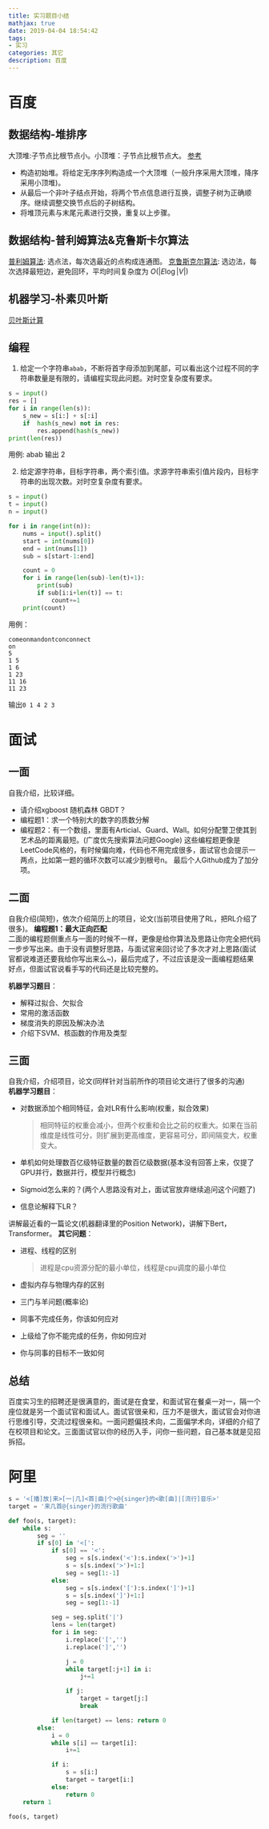 ```yaml
---
title: 实习题目小结
mathjax: true
date: 2019-04-04 18:54:42
tags:
- 实习
categories: 其它
description: 百度
---
```

# 百度

## 数据结构-堆排序
大顶堆:子节点比根节点小。小顶堆：子节点比根节点大。
[参考]([https://www.cnblogs.com/chengxiao/p/6129630.html]())

- 构造初始堆。将给定无序序列构造成一个大顶堆（一般升序采用大顶堆，降序采用小顶堆)。
- 从最后一个非叶子结点开始，将两个节点信息进行互换，调整子树为正确顺序。继续调整交换节点后的子树结构。
- 将堆顶元素与末尾元素进行交换，重复以上步骤。

## 数据结构-普利姆算法&克鲁斯卡尔算法
[普利姆算法](https://zh.wikipedia.org/wiki/%E6%99%AE%E6%9E%97%E5%A7%86%E7%AE%97%E6%B3%95): 选点法，每次选最近的点构成连通图。
[克鲁斯克尔算法](https://zh.wikipedia.org/wiki/%E5%85%8B%E9%B2%81%E6%96%AF%E5%85%8B%E5%B0%94%E6%BC%94%E7%AE%97%E6%B3%95): 选边法，每次选择最短边，避免回环，平均时间复杂度为 $O(|E\log |V|)$

## 机器学习-朴素贝叶斯
[贝叶斯计算](https://zhuanlan.zhihu.com/p/27006631)

## 编程
1. 给定一个字符串`abab`，不断将首字母添加到尾部，可以看出这个过程不同的字符串数量是有限的，请编程实现此问题。对时空复杂度有要求。
``` Python
s = input()
res = []
for i in range(len(s)):
    s_new = s[i:] + s[:i]
    if  hash(s_new) not in res:
        res.append(hash(s_new))
print(len(res))
```
用例: abab 输出 2

2. 给定源字符串，目标字符串，两个索引值。求源字符串索引值片段内，目标字符串的出现次数。对时空复杂度有要求。
```Python
s = input()
t = input()
n = input()

for i in range(int(n)):
    nums = input().split()
    start = int(nums[0])
    end = int(nums[1])
    sub = s[start-1:end]

    count = 0
    for i in range(len(sub)-len(t)+1):
        print(sub)
        if sub[i:i+len(t)] == t:
            count+=1
    print(count)
```
用例：
```
comeonmandontconconnect
on
5
1 5
1 6
1 23
11 16
11 23
```
输出`0 1 4 2 3`

# 面试
## 一面
自我介绍，比较详细。
- 请介绍xgboost 随机森林 GBDT？
- 编程题1：求一个特别大的数字的质数分解
- 编程题2：有一个数组，里面有Articial、Guard、Wall。如何分配警卫使其到艺术品的距离最短。(广度优先搜索算法问题Google)
这些编程题更像是LeetCode风格的，有时候偏向难，代码也不用完成很多，面试官也会提示一两点，比如第一题的循环次数可以减少到根号n。
最后个人Github成为了加分项。

## 二面
自我介绍(简短)，依次介绍简历上的项目，论文(当前项目使用了RL，把RL介绍了很多)。
**编程题1：最大正向匹配**  
二面的编程题侧重点与一面的时候不一样，更像是给你算法及思路让你完全把代码一步步写出来。由于没有调整好思路，与面试官来回讨论了多次才对上思路(面试官都说难道还要我给你写出来么~)，最后完成了，不过应该是没一面编程题结果好点，但面试官说看手写的代码还是比较完整的。

**机器学习题目**：  
- 解释过拟合、欠拟合
- 常用的激活函数
- 梯度消失的原因及解决办法
- 介绍下SVM、核函数的作用及类型

## 三面
自我介绍，介绍项目，论文(同样针对当前所作的项目论文进行了很多的沟通)  
**机器学习题目**：  
- 对数据添加个相同特征，会对LR有什么影响(权重，拟合效果)
    
    > 相同特征的权重会减小，但两个权重和会比之前的权重大。如果在当前维度是线性可分，则扩展到更高维度，更容易可分，即间隔变大，权重变大。
- 单机如何处理数百亿级特征数量的数百亿级数据(基本没有回答上来，仅提了GPU并行，数据并行，模型并行概念)
- Sigmoid怎么来的？(两个人思路没有对上，面试官放弃继续追问这个问题了)
- 信息论解释下LR？

讲解最近看的一篇论文(机器翻译里的Position Network)，讲解下Bert，Transformer。
**其它问题**：  
- 进程、线程的区别
    
    > 进程是cpu资源分配的最小单位，线程是cpu调度的最小单位
- 虚拟内存与物理内存的区别
- 三门与羊问题(概率论)
- 同事不完成任务，你该如何应对
- 上级给了你不能完成的任务，你如何应对
- 你与同事的目标不一致如何

## 总结
百度实习生的招聘还是很满意的，面试是在食堂，和面试官在餐桌一对一，隔一个座位就是另一个面试官和面试人。面试官很亲和，压力不是很大，面试官会对你进行思维引导，交流过程很亲和。一面问题偏技术向，二面偏学术向，详细的介绍了在校项目和论文。三面面试官以你的经历入手，问你一些问题，自己基本就是见招拆招。



# 阿里

``` python
s = '<[播]放|来>[一|几]<首|曲|个>@{singer}的<歌[曲]|[流行]音乐>'
target = '来几首@{singer}的流行歌曲'

def foo(s, target):
    while s:
        seg = ''
        if s[0] in '<[':
            if s[0] == '<':
                seg = s[s.index('<'):s.index('>')+1]
                s = s[s.index('>')+1:]
                seg = seg[1:-1]
            else:
                seg = s[s.index('['):s.index(']')+1]
                s = s[s.index(']')+1:]
                seg = seg[1:-1]

            seg = seg.split('|')
            lens = len(target)
            for i in seg:
                i.replace('[','')
                i.replace(']','')

                j = 0
                while target[:j+1] in i:
                    j+=1

                if j:
                    target = target[j:]
                    break

            if len(target) == lens: return 0
        else:
            i = 0
            while s[i] == target[i]:
                i+=1

            if i:
                s = s[i:]
                target = target[i:]
            else:
                return 0
    return 1

foo(s, target)
```

